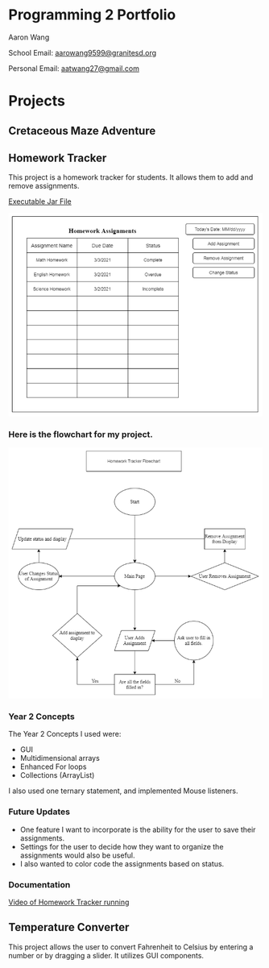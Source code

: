 # Programming 2 Portfolio
Aaron Wang

School Email: aarowang9599@granitesd.org

Personal Email: aatwang27@gmail.com

# Projects

## Cretaceous Maze Adventure

## Homework Tracker
This project is a homework tracker for students. It allows them to add and remove assignments.

[Executable Jar File](https://github.com/aaWang27/Programming-2-Portfolio/raw/gh-pages/HomeworkTracker/HomeworkTracker.jar)

![alt text](https://github.com/aaWang27/HomeworkTracker/blob/main/images/HomeworkTracker.png)

### Here is the flowchart for my project.


![alt text](https://github.com/aaWang27/HomeworkTracker/blob/main/images/HomeworkTracker%20Flowchart.png)

### Year 2 Concepts
The Year 2 Concepts I used were:
* GUI
* Multidimensional arrays
* Enhanced For loops
* Collections (ArrayList)

I also used one ternary statement, and implemented Mouse listeners.

### Future Updates
* One feature I want to incorporate is the ability for the user to save their assignments.
* Settings for the user to decide how they want to organize the assignments would also be useful.
* I also wanted to color code the assignments based on status.

### Documentation
[Video of Homework Tracker running](https://github.com/aaWang27/Programming-2-Portfolio/raw/gh-pages/HomeworkTracker/doc/demo.avi)

## Temperature Converter
This project allows the user to convert Fahrenheit to Celsius by entering a number or by dragging a slider. It utilizes GUI components.

